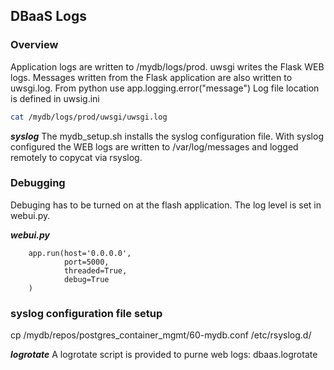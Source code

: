 ## DBaaS Logs 

### Overview
Application logs are written to /mydb/logs/prod. uwsgi writes the Flask WEB logs. Messages written from the
Flask application are also written to uwsgi.log.  From python use app.logging.error("message")
Log file location is defined in uwsig.ini 

```bash
cat /mydb/logs/prod/uwsgi/uwsgi.log
```

***syslog***
The mydb_setup.sh installs the syslog configuration file. With syslog configured the WEB logs are
written to /var/log/messages and logged remotely to copycat via rsyslog. 

### Debugging
Debuging has to be turned on at the flash application.  The log level is set in webui.py.

***webui.py***
```
    app.run(host='0.0.0.0',
            port=5000,
            threaded=True,
            debug=True
    ) 
``` 


### syslog configuration file setup
cp /mydb/repos/postgres_container_mgmt/60-mydb.conf /etc/rsyslog.d/

***logrotate***
A logrotate script is provided to purne web logs: dbaas.logrotate
